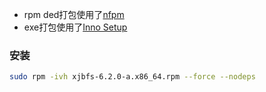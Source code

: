 - rpm ded打包使用了[nfpm](https://github.com/goreleaser/nfpm)
- exe打包使用了[Inno Setup](https://jrsoftware.org/isinfo.php)
### 安装
```bash
sudo rpm -ivh xjbfs-6.2.0-a.x86_64.rpm --force --nodeps
```
